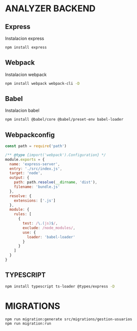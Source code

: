 # ANALYZER BACKEND

## Express
Instalacion express
```bash
npm install express 
```
## Webpack
Instalacion webpack

```bash
npm install webpack webpack-cli -D 
```
## Babel
Instalacion babel

```bash
npm install @babel/core @babel/preset-env babel-loader 
```

## Webpackconfig

```js
const path = require('path')

/** @type {import('webpack').Configuration} */
module.exports = {
  name: 'express-server',
  entry: './src/index.js',
  target: 'node',
  output: {
    path: path.resolve(__dirname, 'dist'),
    filename: 'bundle.js'
  },
  resolve: {
    extensions: ['.js']
  },
  module: {
    rules: [
      {
        test: /\.(js)$/,
        exclude: /node_modules/,
        use: {
          loader: 'babel-loader'
        }
      }
    ]
  }
}

```

## TYPESCRIPT

```bash
npm install typescript ts-loader @types/express -D
```

# MIGRATIONS


```bash
npm run migration:generate src/migrations/gestion-usuarios
npm run migration:run
```